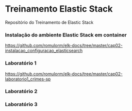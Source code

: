 # Treinamento Elastic Stack
Repositório do Treinamento de Elastic Stack

### Instalação do ambiente Elastic Stack em container
https://github.com/romulorm/elk-docs/tree/master/cap02-instalacao_configuracao_elasticsearch

### Laboratório 1
https://github.com/romulorm/elk-docs/tree/master/cap02-laboratorio1_crimes-sp

### Laboratório 2

### Laboratório 3




